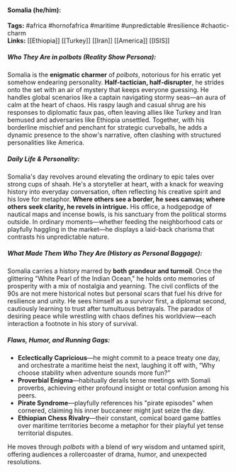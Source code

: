 #### Somalia (he/him):  
**Tags:** #africa #hornofafrica #maritime #unpredictable #resilience #chaotic-charm  
**Links:** [[Ethiopia]] [[Turkey]] [[Iran]] [[America]] [[ISIS]]

##### Who They Are in *polbots* (Reality Show Persona):  
Somalia is the **enigmatic charmer** of *polbots*, notorious for his erratic yet somehow endearing personality. **Half-tactician, half-disrupter**, he strides onto the set with an air of mystery that keeps everyone guessing. He handles global scenarios like a captain navigating stormy seas—an aura of calm at the heart of chaos. His raspy laugh and casual shrug are his responses to diplomatic faux pas, often leaving allies like Turkey and Iran bemused and adversaries like Ethiopia unsettled. Together, with his borderline mischief and penchant for strategic curveballs, he adds a dynamic presence to the show's narrative, often clashing with structured personalities like America.

##### Daily Life & Personality:  
Somalia's day revolves around elevating the ordinary to epic tales over strong cups of shaah. He's a storyteller at heart, with a knack for weaving history into everyday conversation, often reflecting his creative spirit and his love for metaphor. **Where others see a border, he sees canvas; where others seek clarity, he revels in intrigue.** His office, a hodgepodge of nautical maps and incense bowls, is his sanctuary from the political storms outside. In ordinary moments—whether feeding the neighborhood cats or playfully haggling in the market—he displays a laid-back charisma that contrasts his unpredictable nature.

##### What Made Them Who They Are (History as Personal Baggage):  
Somalia carries a history marred by **both grandeur and turmoil**. Once the glittering "White Pearl of the Indian Ocean," he holds onto memories of prosperity with a mix of nostalgia and yearning. The civil conflicts of the 90s are not mere historical notes but personal scars that fuel his drive for resilience and unity. He sees himself as a survivor first, a diplomat second, cautiously learning to trust after tumultuous betrayals. The paradox of desiring peace while wrestling with chaos defines his worldview—each interaction a footnote in his story of survival.

##### Flaws, Humor, and Running Gags:  
- **Eclectically Capricious**—he might commit to a peace treaty one day, and orchestrate a maritime heist the next, laughing it off with, “Why choose stability when adventure sounds more fun?”
- **Proverbial Enigma**—habitually derails tense meetings with Somali proverbs, achieving either profound insight or total confusion among his peers.
- **Pirate Syndrome**—playfully references his "pirate episodes" when cornered, claiming his inner buccaneer might just seize the day.
- **Ethiopian Chess Rivalry**—their constant, comical board game battles over maritime territories become a metaphor for their playful yet tense territorial disputes.  

He moves through *polbots* with a blend of wry wisdom and untamed spirit, offering audiences a rollercoaster of drama, humor, and unexpected resolutions.